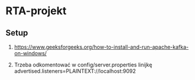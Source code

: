 # RTA-projekt

## Setup

1. https://www.geeksforgeeks.org/how-to-install-and-run-apache-kafka-on-windows/

2. Trzeba odkomentować w config/server.properties linijkę advertised.listeners=PLAINTEXT://localhost:9092
